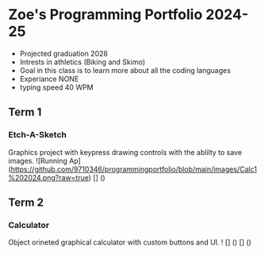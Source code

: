 # Zoe's Programming Portfolio 2024-25 
* Projected graduation 2028
* Intrests in athletics (Biking and Skimo)
* Goal in this class is to learn more about all the coding languages
* Experiance NONE
* typing speed 40 WPM

## Term 1 
### Etch-A-Sketch
Graphics project with keypress drawing controls with the ablilty to save images. 
![Running Ap] (https://github.com/9710346/programmingportfolio/blob/main/images/Calc1%202024.png?raw=true) 
[] () 
## Term 2 
### Calculator 
Object orineted graphical calculator with custom buttons and UI. 
! [] () 
[] () 
